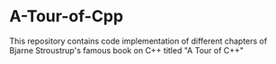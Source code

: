 # A-Tour-of-Cpp
This repository contains code implementation of different chapters of Bjarne Stroustrup's famous book on C++ titled "A Tour of C++"
